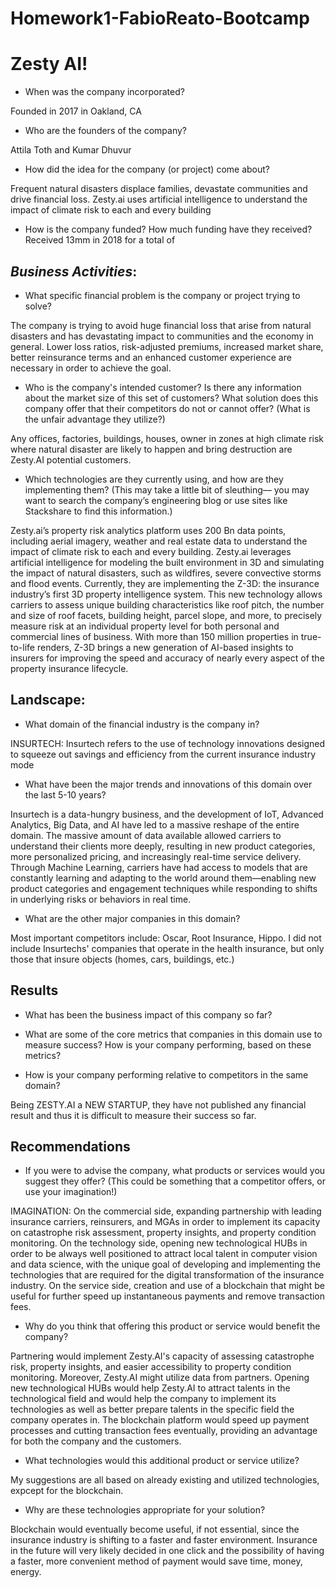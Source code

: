 # Homework1-FabioReato-Bootcamp

# **Zesty AI!**

* When was the company incorporated?

Founded in 2017 in Oakland, CA

* Who are the founders of the company?

Attila Toth and Kumar Dhuvur 

* How did the idea for the company (or project) come about?

Frequent natural disasters displace families, devastate communities and drive financial loss. Zesty.ai uses artificial intelligence to understand the impact of climate risk to each and every building

* How is the company funded? How much funding have they received?
Received 13mm in 2018 for a total of 

## *Business Activities*:

* What specific financial problem is the company or project trying to solve?

The company is trying to avoid huge financial loss that arise from natural disasters and has devastating impact to communities and the economy in general. Lower loss ratios, risk-adjusted premiums, increased market share, better reinsurance terms and an enhanced customer experience are necessary in order to achieve the goal.

* Who is the company's intended customer?  Is there any information about the market size of this set of customers?
What solution does this company offer that their competitors do not or cannot offer? (What is the unfair advantage they utilize?)

Any offices, factories, buildings, houses, owner in zones at high climate risk where natural disaster are likely to happen and bring destruction are Zesty.AI potential customers.  

* Which technologies are they currently using, and how are they implementing them? (This may take a little bit of sleuthing–– you may want to search the company’s engineering blog or use sites like Stackshare to find this information.)

Zesty.ai’s property risk analytics platform uses 200 Bn data points, including aerial imagery, weather and real estate data to understand the impact of climate risk to each and every building.  Zesty.ai leverages artificial intelligence for modeling the built environment in 3D and simulating the impact of natural disasters, such as wildfires, severe convective storms and flood events. Currently, they are implementing the Z-3D: the insurance industry’s first 3D property intelligence system. This new technology allows carriers to assess unique building characteristics like roof pitch, the number and size of roof facets, building height, parcel slope, and more, to precisely measure risk at an individual property level for both personal and commercial lines of business. With more than 150 million properties in true-to-life renders, Z-3D  brings a new generation of AI-based insights to insurers for improving the speed and accuracy of nearly every aspect of the property insurance lifecycle. 


## Landscape:

* What domain of the financial industry is the company in?

INSURTECH: Insurtech refers to the use of technology innovations designed to squeeze out savings and efficiency from the current insurance industry mode

* What have been the major trends and innovations of this domain over the last 5-10 years?

Insurtech is a data-hungry business, and the development of IoT, Advanced Analytics, Big Data, and AI
have led to a massive reshape of the entire domain. The massive amount of data available allowed carriers to understand their clients more deeply, resulting in new product categories, more personalized pricing, and increasingly real-time service delivery. Through Machine Learning, carriers have had access to models that are constantly learning and adapting to the world around them—enabling new product categories and engagement techniques while responding to shifts in underlying risks or behaviors in real time.

* What are the other major companies in this domain?

Most important competitors include: Oscar, Root Insurance, Hippo.
I did not include Insurtechs' companies that operate in the health insurance, but only those that insure objects (homes, cars, buildings, etc.)


## Results

* What has been the business impact of this company so far?

* What are some of the core metrics that companies in this domain use to measure success? How is your company performing, based on these metrics?

* How is your company performing relative to competitors in the same domain?

Being ZESTY.AI a NEW STARTUP, they have not published any financial result and thus it is difficult to measure their success so far.

## Recommendations

* If you were to advise the company, what products or services would you suggest they offer? (This could be something that a competitor offers, or use your imagination!)

IMAGINATION: On the commercial side, expanding partnership with leading insurance carriers, reinsurers, and MGAs in order to implement its capacity on catastrophe risk assessment, property insights, and property condition monitoring. On the technology side, opening new technological HUBs in order to be always well positioned to attract local talent in computer vision and data science, with the unique goal of developing and implementing the technologies that are required for the digital transformation of the insurance industry. On the service side, creation and use of a blockchain that might be useful for further speed up instantaneous payments and remove transaction fees.

* Why do you think that offering this product or service would benefit the company?

Partnering would implement Zesty.AI's capacity of assessing catastrophe risk, property insights, and easier accessibility to property condition monitoring. Moreover, Zesty.AI might utilize data from partners. Opening new technological HUBs would help Zesty.AI to attract talents in the technological field and would help the company to implement its technologies as well as better prepare talents in the specific field the company operates in. The blockchain platform would speed up payment processes and cutting transaction fees eventually, providing an advantage for both the company and the customers.

* What technologies would this additional product or service utilize?

My suggestions are all based on already existing and utilized technologies, expcept for the blockchain. 

* Why are these technologies appropriate for your solution?

Blockchain would eventually become useful, if not essential, since the insurance industry is shifting to a faster and faster environment. Insurance in the future will very likely decided in one click and the possibility of having a faster, more convenient method of payment would save time, money, energy. 